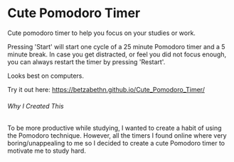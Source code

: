 # Cute Pomodoro Timer
Cute pomodoro timer to help you focus on your studies or work.

Pressing 'Start' will start one cycle of a 25 minute Pomodoro timer and a 5 minute break.
In case you get distracted, or feel you did not focus enough, you can always restart the timer by pressing 'Restart'.

Looks best on computers.

Try it out here: https://betzabethn.github.io/Cute_Pomodoro_Timer/

###### Why I Created This
To be more productive while studying, I wanted to create a habit of using the Pomodoro technique. However, all the timers I found online where very boring/unappealing to me so I decided to create a cute Pomodoro timer to motivate me to study hard.
